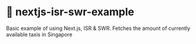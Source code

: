 # 👾 nextjs-isr-swr-example
Basic example of using Next.js, ISR &amp; SWR. Fetches the amount of currently available taxis in Singapore
